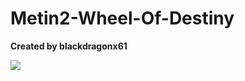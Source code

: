 # Metin2-Wheel-Of-Destiny
**Created by blackdragonx61**

![](https://media.giphy.com/media/M1eXRZhpBAqRrYa3Cp/giphy.gif)
